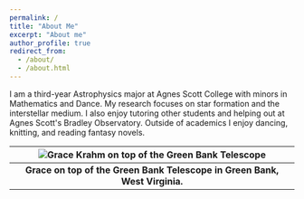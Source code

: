 ```yaml
---
permalink: /
title: "About Me"
excerpt: "About me"
author_profile: true
redirect_from: 
  - /about/
  - /about.html
---
```


I am a third-year Astrophysics major at Agnes Scott College with minors in Mathematics and Dance. My research focuses on star formation and the interstellar medium. I also enjoy tutoring other students and helping out at Agnes Scott's Bradley Observatory. Outside of academics I enjoy dancing, knitting, and reading fantasy novels.

| ![Grace Krahm on top of the Green Bank Telescope]([https://blog-assets.thedyrt.com/uploads/2019/01/shutterstock_1033306540-1.jpg](https://github.com/gracekrahm/gracekrahm.github.io/blob/master//images/52118095878_203103f9c4_c.jpg?raw=true)) |
|:--:|
| <b>Grace on top of the Green Bank Telescope in Green Bank, West Virginia.</b>|
